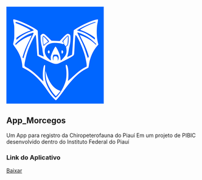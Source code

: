 ﻿![](screenshots/splashscreen.png)

## App_Morcegos

Um App para registro da Chiropeterofauna do Piauí
Em um projeto de PIBIC desenvolvido dentro do Instituto Federal do Piauí

### Link do Aplicativo
[Baixar](https://play.google.com/store/apps/details/?id=com.morcegos.pi)

